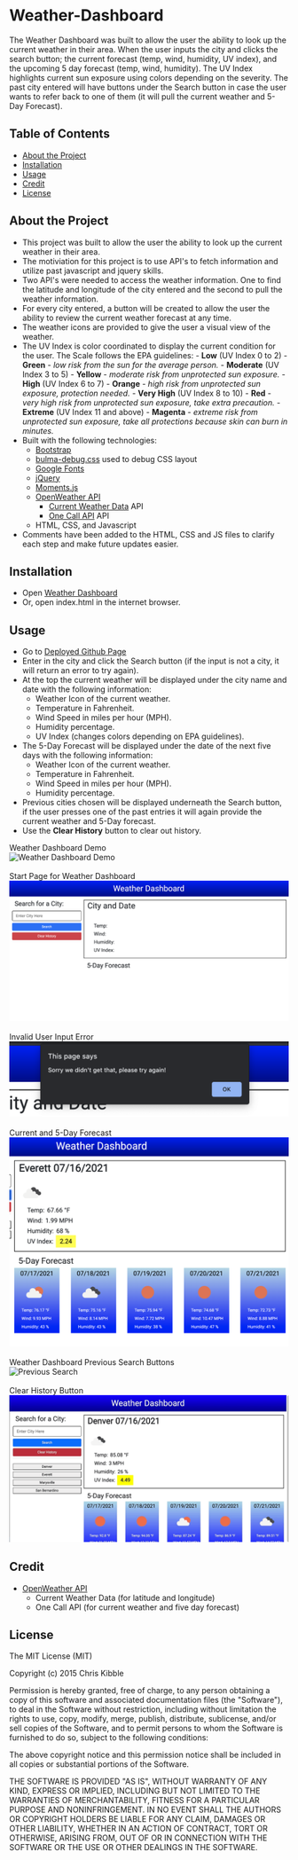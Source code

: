 # Weather-Dashboard

The Weather Dashboard was built to allow the user the ability to look up the current weather in their area. When the user inputs the city and clicks the search button; the current forecast (temp, wind, humidity, UV index), and the upcoming 5 day forecast (temp, wind, humidity). The UV Index highlights current sun exposure using colors depending on the severity. The past city entered will have buttons under the Search button in case the user wants to refer back to one of them (it will pull the current weather and 5-Day Forecast).

## Table of Contents

- [About the Project](#about-the-project)
- [Installation](#installation)
- [Usage](#usage)
- [Credit](#credit)
- [License](#license)

## About the Project

- This project was built to allow the user the ability to look up the current weather in their area.
- The motiviation for this project is to use API's to fetch information and utilize past javascript and jquery skills.
- Two API's were needed to access the weather information. One to find the latitude and longitude of the city entered and the second to pull the weather information.
- For every city entered, a button will be created to allow the user the ability to review the current weather forecast at any time.
- The weather icons are provided to give the user a visual view of the weather.
- The UV Index is color coordinated to display the current condition for the user.
  The Scale follows the EPA guidelines: - **Low** (UV Index 0 to 2) - **Green** - _low risk from the sun for the average person._ - **Moderate** (UV Index 3 to 5) - **Yellow** - _moderate risk from unprotected sun exposure._ - **High** (UV Index 6 to 7) - **Orange** - _high risk from unprotected sun exposure, protection needed._ - **Very High** (UV Index 8 to 10) - **Red** - _very high risk from unprotected sun exposure, take extra precaution._ - **Extreme** (UV Index 11 and above) - **Magenta** - _extreme risk from unprotected sun exposure, take all protections because skin can burn in minutes._
- Built with the following technologies:
  - [Bootstrap](https://getbootstrap.com/)
  - [bulma-debug.css](https://gist.github.com/JuanVqz/105c4910ff711659059c99492ecd1a5c) used to debug CSS layout
  - [Google Fonts](https://fonts.google.com/)
  - [jQuery](https://jquery.com/)
  - [Moments.js](https://momentjs.com/)
  - [OpenWeather API](https://openweathermap.org/api)
    - [Current Weather Data](https://openweathermap.org/api) API
    - [One Call API](https://openweathermap.org/api) API
  - HTML, CSS, and Javascript
- Comments have been added to the HTML, CSS and JS files to clarify each step and make future updates easier.

## Installation

- Open [Weather Dashboard](https://twashke.github.io/Weather-Dashboard/)
- Or, open index.html in the internet browser.

## Usage

- Go to [Deployed Github Page](https://twashke.github.io/Weather-Dashboard/)
- Enter in the city and click the Search button (if the input is not a city, it will return an error to try again).
- At the top the current weather will be displayed under the city name and date with the following information:
  - Weather Icon of the current weather.
  - Temperature in Fahrenheit.
  - Wind Speed in miles per hour (MPH).
  - Humidity percentage.
  - UV Index (changes colors depending on EPA guidelines).
- The 5-Day Forecast will be displayed under the date of the next five days with the following information:
  - Weather Icon of the current weather.
  - Temperature in Fahrenheit.
  - Wind Speed in miles per hour (MPH).
  - Humidity percentage.
- Previous cities chosen will be displayed underneath the Search button, if the user presses one of the past entries it will again provide the current weather and 5-Day forecast.
- Use the **Clear History** button to clear out history.

Weather Dashboard Demo \
![Weather Dashboard Demo](Assets/images/search-history.gif) \
\
Start Page for Weather Dashboard \
![Weather Dashboard Start](Assets/images/opening-page.png) \
\
Invalid User Input Error \
![Invalid Input Error](Assets/images/invalid-input.png) \
\
Current and 5-Day Forecast \
![Weather Forecast](Assets/images/weather-forecast.png) \
\
Weather Dashboard Previous Search Buttons \
![Previous Search](Assets/images/previous-search.gif) \
\
Clear History Button \
![Clear History Button](Assets/images/clear-button.gif)

## Credit

- [OpenWeather API](https://openweathermap.org/api)
  - Current Weather Data (for latitude and longitude)
  - One Call API (for current weather and five day forecast)

## License

The MIT License (MIT)

Copyright (c) 2015 Chris Kibble

Permission is hereby granted, free of charge, to any person obtaining a copy of this software and associated documentation files (the "Software"), to deal in the Software without restriction, including without limitation the rights to use, copy, modify, merge, publish, distribute, sublicense, and/or sell copies of the Software, and to permit persons to whom the Software is furnished to do so, subject to the following conditions:

The above copyright notice and this permission notice shall be included in all copies or substantial portions of the Software.

THE SOFTWARE IS PROVIDED "AS IS", WITHOUT WARRANTY OF ANY KIND, EXPRESS OR IMPLIED, INCLUDING BUT NOT LIMITED TO THE WARRANTIES OF MERCHANTABILITY, FITNESS FOR A PARTICULAR PURPOSE AND NONINFRINGEMENT. IN NO EVENT SHALL THE AUTHORS OR COPYRIGHT HOLDERS BE LIABLE FOR ANY CLAIM, DAMAGES OR OTHER LIABILITY, WHETHER IN AN ACTION OF CONTRACT, TORT OR OTHERWISE, ARISING FROM, OUT OF OR IN CONNECTION WITH THE SOFTWARE OR THE USE OR OTHER DEALINGS IN THE SOFTWARE.
